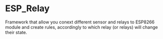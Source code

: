 # ESP_Relay
Framework that allow you conext different sensor and relays to ESP8266 module and create rules, accordingly to which relay (or relays) will change their state.
